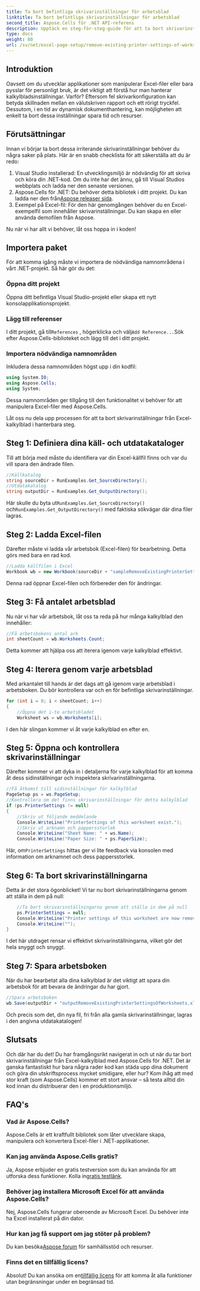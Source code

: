 ```yaml
---
title: Ta bort befintliga skrivarinställningar för arbetsblad
linktitle: Ta bort befintliga skrivarinställningar för arbetsblad
second_title: Aspose.Cells för .NET API-referens
description: Upptäck en steg-för-steg-guide för att ta bort skrivarinställningar från Excel-kalkylblad med Aspose.Cells för .NET, vilket förbättrar ditt dokuments utskriftskvalitet utan ansträngning.
type: docs
weight: 80
url: /sv/net/excel-page-setup/remove-existing-printer-settings-of-worksheets/
---
```

## Introduktion

Oavsett om du utvecklar applikationer som manipulerar Excel-filer eller bara pysslar för personligt bruk, är det viktigt att förstå hur man hanterar kalkylbladsinställningar. Varför? Eftersom fel skrivarkonfiguration kan betyda skillnaden mellan en välutskriven rapport och ett rörigt tryckfel. Dessutom, i en tid av dynamisk dokumenthantering, kan möjligheten att enkelt ta bort dessa inställningar spara tid och resurser.

## Förutsättningar

Innan vi börjar ta bort dessa irriterande skrivarinställningar behöver du några saker på plats. Här är en snabb checklista för att säkerställa att du är redo:

1. Visual Studio installerad: En utvecklingsmiljö är nödvändig för att skriva och köra din .NET-kod. Om du inte har det ännu, gå till Visual Studios webbplats och ladda ner den senaste versionen.
2.  Aspose.Cells för .NET: Du behöver detta bibliotek i ditt projekt. Du kan ladda ner den från[Aspose releaser sida](https://releases.aspose.com/cells/net/).
3. Exempel på Excel-fil: För den här genomgången behöver du en Excel-exempelfil som innehåller skrivarinställningar. Du kan skapa en eller använda demofilen från Aspose.

Nu när vi har allt vi behöver, låt oss hoppa in i koden!

## Importera paket

För att komma igång måste vi importera de nödvändiga namnområdena i vårt .NET-projekt. Så här gör du det:

### Öppna ditt projekt

Öppna ditt befintliga Visual Studio-projekt eller skapa ett nytt konsolapplikationsprojekt.

### Lägg till referenser

 I ditt projekt, gå till`References` , högerklicka och välj`Add Reference...`Sök efter Aspose.Cells-biblioteket och lägg till det i ditt projekt.

### Importera nödvändiga namnområden

Inkludera dessa namnområden högst upp i din kodfil:

```csharp
using System.IO;
using Aspose.Cells;
using System;
```

Dessa namnområden ger tillgång till den funktionalitet vi behöver för att manipulera Excel-filer med Aspose.Cells.

Låt oss nu dela upp processen för att ta bort skrivarinställningar från Excel-kalkylblad i hanterbara steg.

## Steg 1: Definiera dina käll- och utdatakataloger

Till att börja med måste du identifiera var din Excel-källfil finns och var du vill spara den ändrade filen.

```csharp
//Källkatalog
string sourceDir = RunExamples.Get_SourceDirectory();
//Utdatakatalog
string outputDir = RunExamples.Get_OutputDirectory();
```

 Här skulle du byta ut`RunExamples.Get_SourceDirectory()` och`RunExamples.Get_OutputDirectory()` med faktiska sökvägar där dina filer lagras.

## Steg 2: Ladda Excel-filen

Därefter måste vi ladda vår arbetsbok (Excel-filen) för bearbetning. Detta görs med bara en rad kod.

```csharp
//Ladda källfilen i Excel
Workbook wb = new Workbook(sourceDir + "sampleRemoveExistingPrinterSettingsOfWorksheets.xlsx");
```

Denna rad öppnar Excel-filen och förbereder den för ändringar.

## Steg 3: Få antalet arbetsblad

Nu när vi har vår arbetsbok, låt oss ta reda på hur många kalkylblad den innehåller:

```csharp
//Få arbetsbokens antal ark
int sheetCount = wb.Worksheets.Count;
```

Detta kommer att hjälpa oss att iterera igenom varje kalkylblad effektivt.

## Steg 4: Iterera genom varje arbetsblad

Med arkantalet till hands är det dags att gå igenom varje arbetsblad i arbetsboken. Du bör kontrollera var och en för befintliga skrivarinställningar.

```csharp
for (int i = 0; i < sheetCount; i++)
{
    //Öppna det i-te arbetsbladet
    Worksheet ws = wb.Worksheets[i];
```

I den här slingan kommer vi åt varje kalkylblad en efter en.

## Steg 5: Öppna och kontrollera skrivarinställningar

Därefter kommer vi att dyka in i detaljerna för varje kalkylblad för att komma åt dess sidinställningar och inspektera skrivarinställningarna.

```csharp
//Få åtkomst till sidinställningar för kalkylblad
PageSetup ps = ws.PageSetup;
//Kontrollera om det finns skrivarinställningar för detta kalkylblad
if (ps.PrinterSettings != null)
{
    //Skriv ut följande meddelande
    Console.WriteLine("PrinterSettings of this worksheet exist.");
    //Skriv ut arknamn och pappersstorlek
    Console.WriteLine("Sheet Name: " + ws.Name);
    Console.WriteLine("Paper Size: " + ps.PaperSize);
```

 Här, om`PrinterSettings` hittas ger vi lite feedback via konsolen med information om arknamnet och dess pappersstorlek.

## Steg 6: Ta bort skrivarinställningarna

Detta är det stora ögonblicket! Vi tar nu bort skrivarinställningarna genom att ställa in dem på null:

```csharp
    //Ta bort skrivarinställningarna genom att ställa in dem på null
    ps.PrinterSettings = null;
    Console.WriteLine("Printer settings of this worksheet are now removed by setting it null.");
    Console.WriteLine("");
}
```

I det här utdraget rensar vi effektivt skrivarinställningarna, vilket gör det hela snyggt och snyggt.

## Steg 7: Spara arbetsboken

När du har bearbetat alla dina kalkylblad är det viktigt att spara din arbetsbok för att bevara de ändringar du har gjort.

```csharp
//Spara arbetsboken
wb.Save(outputDir + "outputRemoveExistingPrinterSettingsOfWorksheets.xlsx");
```

Och precis som det, din nya fil, fri från alla gamla skrivarinställningar, lagras i den angivna utdatakatalogen!

## Slutsats

Och där har du det! Du har framgångsrikt navigerat in och ut när du tar bort skrivarinställningar från Excel-kalkylblad med Aspose.Cells för .NET. Det är ganska fantastiskt hur bara några rader kod kan städa upp dina dokument och göra din utskriftsprocess mycket smidigare, eller hur? Kom ihåg att med stor kraft (som Aspose.Cells) kommer ett stort ansvar – så testa alltid din kod innan du distribuerar den i en produktionsmiljö.

## FAQ's

### Vad är Aspose.Cells?  
Aspose.Cells är ett kraftfullt bibliotek som låter utvecklare skapa, manipulera och konvertera Excel-filer i .NET-applikationer.

### Kan jag använda Aspose.Cells gratis?  
 Ja, Aspose erbjuder en gratis testversion som du kan använda för att utforska dess funktioner. Kolla in[gratis testlänk](https://releases.aspose.com/).

### Behöver jag installera Microsoft Excel för att använda Aspose.Cells?  
Nej, Aspose.Cells fungerar oberoende av Microsoft Excel. Du behöver inte ha Excel installerat på din dator.

### Hur kan jag få support om jag stöter på problem?  
 Du kan besöka[Aspose forum](https://forum.aspose.com/c/cells/9) för samhällsstöd och resurser.

### Finns det en tillfällig licens?  
 Absolut! Du kan ansöka om en[tillfällig licens](https://purchase.aspose.com/temporary-license/) för att komma åt alla funktioner utan begränsningar under en begränsad tid.